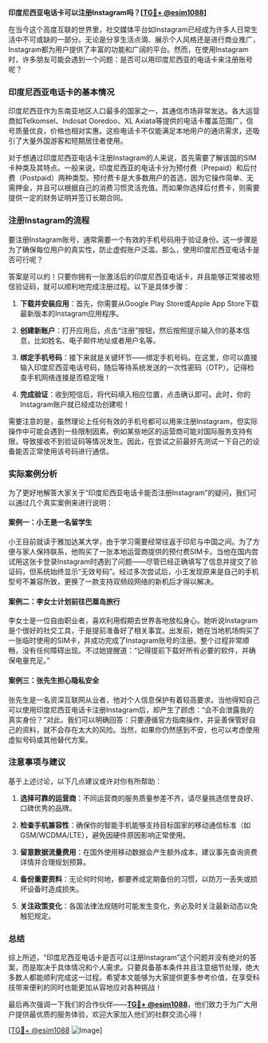 **印度尼西亚电话卡可以注册Instagram吗？[[TG💪+ @esim1088](https://t.me/s/esim1088)]**

在当今这个高度互联的世界里，社交媒体平台如Instagram已经成为许多人日常生活中不可或缺的一部分。无论是分享生活点滴、展示个人风格还是进行商业推广，Instagram都为用户提供了丰富的功能和广阔的平台。然而，在使用Instagram时，许多朋友可能会遇到一个问题：是否可以用印度尼西亚的电话卡来注册账号呢？

### 印度尼西亚电话卡的基本情况

印度尼西亚作为东南亚地区人口最多的国家之一，其通信市场非常发达。各大运营商如Telkomsel、Indosat Ooredoo、XL Axiata等提供的电话卡覆盖范围广，信号质量优良，价格也相对实惠。这些电话卡不仅能满足本地用户的通讯需求，还吸引了大量外国游客和短期居住者使用。

对于想通过印度尼西亚电话卡注册Instagram的人来说，首先需要了解该国的SIM卡种类及其特点。一般来说，印度尼西亚的电话卡分为预付费（Prepaid）和后付费（Postpaid）两种类型。预付费卡是大多数用户的首选，因为它操作简单、无需押金，并且可以根据自己的消费习惯灵活充值。而如果你选择后付费卡，则需要提供一定的财务证明并签订长期合同。

### 注册Instagram的流程

要注册Instagram账号，通常需要一个有效的手机号码用于验证身份。这一步骤是为了确保每位用户的真实性，防止虚假账户泛滥。那么，使用印度尼西亚电话卡是否可行呢？

答案是可以的！只要你拥有一张激活后的印度尼西亚电话卡，并且能够正常接收短信验证码，就可以顺利地完成注册过程。以下是具体步骤：

1. **下载并安装应用**：首先，你需要从Google Play Store或Apple App Store下载最新版本的Instagram应用程序。
   
2. **创建新账户**：打开应用后，点击“注册”按钮，然后按照提示输入你的基本信息，比如姓名、电子邮件地址或者用户名等。

3. **绑定手机号码**：接下来就是关键环节——绑定手机号码。在这里，你可以直接输入印度尼西亚电话号码，随后等待系统发送的一次性密码（OTP）。记得检查手机网络连接是否稳定哦！

4. **完成验证**：收到短信后，将代码填入相应位置，点击确认即可。此时，你的Instagram账户就已经成功创建啦！

需要注意的是，虽然理论上任何有效的手机号都可以用来注册Instagram，但实际操作中可能会遇到一些限制因素。例如某些地区的运营商可能对国际服务支持有限，导致接收不到验证码等情况发生。因此，在尝试之前最好先测试一下自己的设备能否正常使用该号码进行通信。

### 实际案例分析

为了更好地解答大家关于“印度尼西亚电话卡能否注册Instagram”的疑问，我们可以通过几个真实案例来进行说明：

#### 案例一：小王是一名留学生
小王目前就读于雅加达某大学，由于学习需要经常往返于印尼与中国之间。为了方便与家人保持联系，他购买了一张本地运营商提供的预付费SIM卡。当他在国内尝试用这张卡登录Instagram时遇到了问题——尽管已经正确填写了信息并提交了验证码，但系统始终显示“无效号码”。经过多次尝试后，小王发现原来是自己的手机型号不兼容所致，更换了一款支持双频段网络的新机后才得以解决。

#### 案例二：李女士计划前往巴厘岛旅行
李女士是一位自由职业者，喜欢利用假期去世界各地放松身心。她听说Instagram是个很好的社交工具，于是提前准备好了相关事宜。出发前，她在当地机场购买了一张临时使用的SIM卡，并成功完成了Instagram账号的注册。整个过程非常顺畅，没有任何障碍出现。不过她提醒道：“记得提前下载好所有必要的软件，并确保电量充足。”

#### 案例三：张先生担心隐私安全
张先生是一名资深互联网从业者，他对个人信息保护有着较高要求。当他得知自己可以使用印度尼西亚电话卡注册Instagram后，却产生了顾虑：“会不会泄露我的真实身份？”对此，我们可以明确回答：只要遵循官方指南操作，并妥善保管好自己的资料，就不会存在太大的风险。当然，如果你仍然感到不安，也可以考虑使用虚拟号码或其他替代方案。

### 注意事项与建议

基于上述讨论，以下几点建议或许对你有所帮助：

1. **选择可靠的运营商**：不同运营商的服务质量参差不齐，请尽量挑选信誉良好、口碑优秀的品牌。
   
2. **检查手机兼容性**：确保你的智能手机能够支持目标国家的移动通信标准（如GSM/WCDMA/LTE），避免因硬件原因影响正常使用。

3. **留意数据流量费用**：在国外使用移动数据会产生额外成本，建议事先查询资费详情并合理规划预算。

4. **备份重要资料**：无论何时何地，都要养成定期备份的习惯，以防万一丢失或损坏设备时造成损失。

5. **关注政策变化**：各国法律法规随时可能发生变化，务必及时关注最新动态以免触犯规定。

### 总结

综上所述，“印度尼西亚电话卡是否可以注册Instagram”这个问题并没有绝对的答案，而是取决于具体情况和个人需求。只要具备基本条件并且注意细节处理，绝大多数人都能顺利完成这一过程。希望本文能够为大家提供更多参考价值，在享受科技带来便利的同时也能更加从容地应对各种挑战！

最后再次强调一下我们的合作伙伴——**[TG💪+ @esim1088](https://t.me/s/esim1088)**，他们致力于为广大用户提供最优质的服务体验，欢迎大家加入他们的社群交流心得！

[[TG💪+ @esim1088](https://t.me/s/esim1088) ![Image](https://i.postimg.cc/4NQfJmqS/Snipaste-2025-05-13-00-14-12.png)]